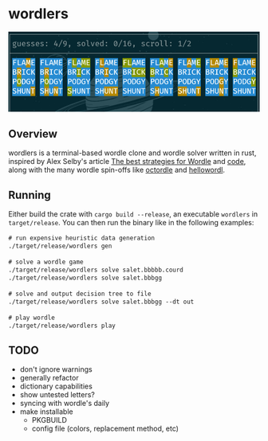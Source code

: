 # wordlers

![preview](data/preview.png)

## Overview
wordlers is a terminal-based wordle clone and wordle solver written in
rust, inspired by Alex Selby's article [The best strategies for
Wordle](http://sonorouschocolate.com/notes/index.php/The_best_strategies_for_Wordle)
and [code](https://github.com/alex1770/wordle), along with the many
wordle spin-offs like [octordle](https://octordle.com) and
[hellowordl](https://hellowordl.net).

## Running
Either build the crate with `cargo build --release`, an executable
`wordlers` in `target/release`. You can then run the binary like in
the following examples:

```
# run expensive heuristic data generation
./target/release/wordlers gen

# solve a wordle game
./target/release/wordlers solve salet.bbbbb.courd
./target/release/wordlers solve salet.bbbgg

# solve and output decision tree to file
./target/release/wordlers solve salet.bbbgg --dt out

# play wordle
./target/release/wordlers play
```

## TODO
* don't ignore warnings
* generally refactor
* dictionary capabilities
* show untested letters?
* syncing with wordle's daily
* make installable
  - PKGBUILD
  - config file (colors, replacement method, etc)
